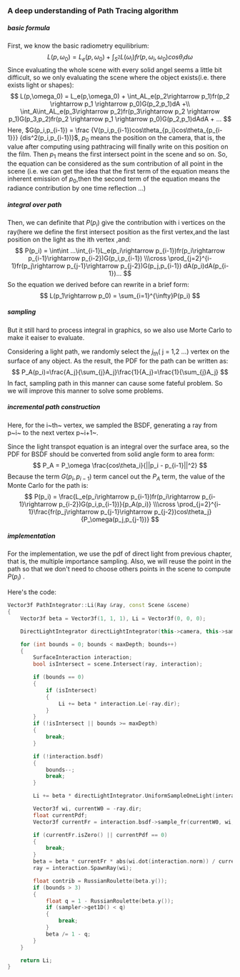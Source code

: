 ### A deep understanding of Path Tracing algorithm

##### basic formula

First, we know the basic radiometry equilibrium:
$$
L(p,\omega_0) = L_e(p,\omega_0) + \int_{S^2}L(\omega_i)fr(p,\omega_i,\omega_0)cos\theta_id\omega
$$
Since evaluating the whole scene with every solid angel seems a little bit difficult, so we only evaluating the scene where the object exists(i.e. there exists light or shapes):
$$
L(p,\omega_0) = L_e(p,\omega_0) + \int_AL_e(p_2\rightarrow p_1)fr(p_2 \rightarrow p_1 \rightarrow p_0)G(p_2,p_1)dA +\\ \int_A\int_AL_e(p_3\rightarrow p_2)fr(p_3\rightarrow p_2 \rightarrow p_1)G(p_3,p_2)fr(p_2 \rightarrow p_1 \rightarrow p_0)G(p_2,p_1)dAdA + ...
$$
Here, $G(p_i,p_{i-1}) = \frac {V(p_i,p_{i-1})cos\theta_{p_i}cos\theta_{p_{i-1}}} {dis^2(p_i,p_{i-1})}$, $p_0$ means the position on the camera, that is, the value after computing using pathtracing will finally write on this position on the film. Then $p_1$ means the first intersect point in the scene and so on. So, the equation can be considered as the sum contribution of all point in the scene (i.e. we can get the idea that the first term of the equation means the inherent emission of $p_0$,then the second term of the equation means the radiance contribution by one time reflection ...)

##### integral over path

Then, we can definite that $P(p_i)$ give the contribution with i vertices on the ray(here we define the first intersect position as the first vertex,and the last position on the light as the ith vertex ,and:
$$
P(p_i) = \int\int ...\int_{i-1}L_e(p_i\rightarrow p_{i-1})fr(p_i\rightarrow p_{i-1}\rightarrow p_{i-2})G(p_i,p_{i-1}) \\\cross \prod_{j=2}^{i-1}fr(p_j\rightarrow p_{j-1}\rightarrow p_{j-2})G(p_j,p_{i-1}) dA(p_i)dA(p_{i-1})...
$$
So the equation we derived before can rewrite in a brief form:
$$
L(p_1\rightarrow p_0) = \sum_{i=1}^{\infty}P(p_i)
$$

##### sampling

But it still hard to process integral in graphics, so we also use Morte Carlo to make it eaiser to evaluate.

Considering a light path, we randomly select the $j_{th}$( j = 1,2 ...) vertex on the surface of any object. As the result, the PDF for the path can be written as:
$$
P_A(p_i)=\frac{A_j}{\sum_{j}A_j}\frac{1}{A_j}=\frac{1}{\sum_{j}A_j}
$$
In fact, sampling path in this manner can cause some fateful problem. So we will improve this manner to solve some problems.

##### incremental path construction

Here, for the i~th~ vertex, we sampled the BSDF, generating a ray from p~i~ to the next vertex p~i+1~.

Since the light transpot equation is an integral over the surface area, so the PDF for BSDF should be converted from solid angle form to area form:
$$
P_A = P_\omega \frac{cos\theta_i}{||p_i - p_{i-1}||^2}
$$
Because the term $G(p_i,p_{i-1})$ term cancel out the $P_A$ term, the value of the Monte Carlo for the path is:
$$
P(p_i) = \frac{L_e(p_i\rightarrow p_{i-1})fr(p_i\rightarrow p_{i-1}\rightarrow p_{i-2})G(p_i,p_{i-1})}{p_A(p_i)} \\\cross \prod_{j=2}^{i-1}\frac{fr(p_j\rightarrow p_{j-1}\rightarrow p_{j-2})cos\theta_j}{P_\omega(p_j,p_{j-1})}
$$

##### implementation

For the implementation,  we use the pdf of direct light from previous chapter, that is, the  multiple importance sampling. Also, we will reuse the point in the path so that we don't need to choose others points in the scene to compute $P(p_i)$ .

Here's the code:

```c++
Vector3f PathIntegrator::Li(Ray &ray, const Scene &scene)
{
    Vector3f beta = Vector3f(1, 1, 1), Li = Vector3f(0, 0, 0);

    DirectLightIntegrator directLightIntegrator(this->camera, this->sampler, this->maxDepth);

    for (int bounds = 0; bounds < maxDepth; bounds++)
    {
        SurfaceInteraction interaction;
        bool isIntersect = scene.Intersect(ray, interaction);

        if (bounds == 0)
        {
            if (isIntersect)
            {
                Li += beta * interaction.Le(-ray.dir);
            }
        }
        if (!isIntersect || bounds >= maxDepth)
        {
            break;
        }

        if (!interaction.bsdf)
        {
            bounds--;
            break;
        }

        Li += beta * directLightIntegrator.UniformSampleOneLight(interaction, scene);

        Vector3f wi, currentW0 = -ray.dir;
        float currentPdf;
        Vector3f currentFr = interaction.bsdf->sample_fr(currentW0, wi, currentPdf, sampler->get2D());

        if (currentFr.isZero() || currentPdf == 0)
        {
            break;
        }
        beta = beta * currentFr * abs(wi.dot(interaction.norm)) / currentPdf;
        ray = interaction.SpawnRay(wi);

        float contrib = RussianRoulette(beta.y());
        if (bounds > 3)
        {
            float q = 1 - RussianRoulette(beta.y());
            if (sampler->get1D() < q)
            {
                break;
            }
            beta /= 1 - q;
        }
    }

    return Li;
}
```



